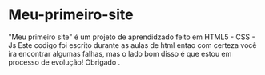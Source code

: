 # Meu-primeiro-site
"Meu primeiro site" é um projeto de aprendidzado feito em HTML5 - CSS - Js
Este codigo foi escrito durante as aulas de html entao com certeza você ira encontrar algumas falhas, mas o lado bom disso é que estou em processo de evolução! 
Obrigado .
